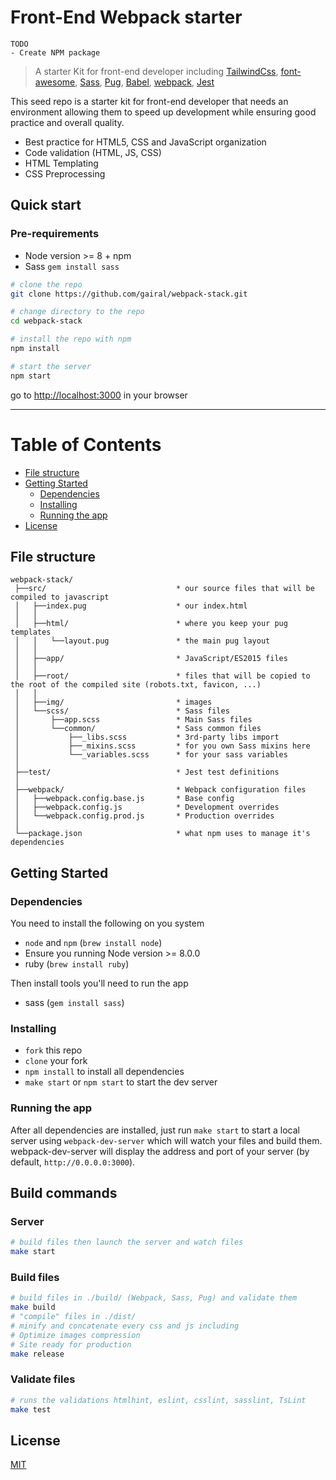 # Front-End Webpack starter

```
TODO
- Create NPM package
```

> A starter Kit for front-end developer including [TailwindCss](https://tailwindcss.com/), [font-awesome](http://fontawesome.io), [Sass](http://sass-lang.com), [Pug](https://pugjs.org/), [Babel](https://babeljs.io), [webpack](http://webpack.github.io), [Jest](https://facebook.github.io/jest/)

This seed repo is a starter kit for front-end developer that needs an environment allowing them to speed up development while ensuring good practice and overall quality.

* Best practice for HTML5, CSS and JavaScript organization
* Code validation (HTML, JS, CSS)
* HTML Templating
* CSS Preprocessing

## Quick start
### Pre-requirements
* Node version >= 8 + npm
* Sass `gem install sass`

```bash
# clone the repo
git clone https://github.com/gairal/webpack-stack.git

# change directory to the repo
cd webpack-stack

# install the repo with npm
npm install

# start the server
npm start
```
go to [http://localhost:3000](http://localhost:3000) in your browser

---

# Table of Contents
* [File structure](#file-structure)
* [Getting Started](#getting-started)
    * [Dependencies](#dependencies)
    * [Installing](#installing)
    * [Running the app](#running-the-app)
* [License](#license)

## File structure
```
webpack-stack/
 ├──src/                             * our source files that will be compiled to javascript
 │   ├──index.pug                    * our index.html
 │   │
 │   ├──html/                        * where you keep your pug templates
 │   │   └──layout.pug               * the main pug layout
 │   │
 │   ├──app/                         * JavaScript/ES2015 files
 │   │
 │   ├──root/                        * files that will be copied to the root of the compiled site (robots.txt, favicon, ...)
 │   │
 │   ├──img/                         * images
 │   └──scss/                        * Sass files
 │       ├──app.scss                 * Main Sass files
 │       └──common/                  * Sass common files
 │           ├──_libs.scss           * 3rd-party libs import
 │           ├──_mixins.scss         * for you own Sass mixins here
 │           └──_variables.scss      * for your sass variables
 │
 ├──test/                            * Jest test definitions
 │
 ├──webpack/                         * Webpack configuration files
 │   ├──webpack.config.base.js       * Base config
 │   ├──webpack.config.js            * Development overrides
 │   └──webpack.config.prod.js       * Production overrides
 │
 └──package.json                     * what npm uses to manage it's dependencies
```
## Getting Started
### Dependencies
You need to install the following on you system
* `node` and `npm` (`brew install node`)
* Ensure you running Node version >= 8.0.0
* ruby (`brew install ruby`)

Then install tools you'll need to run the app
* sass (`gem install sass`)

### Installing
* `fork` this repo
* `clone` your fork
* `npm install` to install all dependencies
* `make start` or `npm start` to start the dev server

### Running the app
After all dependencies are installed, just run `make start` to start a local server using `webpack-dev-server` which will watch your files and build them.
webpack-dev-server will display the address and port of your server (by default, `http://0.0.0.0:3000`).

## Build commands
### Server
```bash
# build files then launch the server and watch files
make start
```
### Build files
```bash
# build files in ./build/ (Webpack, Sass, Pug) and validate them
make build
# "compile" files in ./dist/
# minify and concatenate every css and js including
# Optimize images compression
# Site ready for production
make release
```
### Validate files
```bash
# runs the validations htmlhint, eslint, csslint, sasslint, TsLint
make test
```

## License
[MIT](/LICENSE.md)
